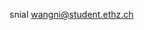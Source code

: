 snial
wangni@student.ethz.ch

<!---
cs-2006/cs-2006 is a ✨ special ✨ repository because its `README.md` (this file) appears on your GitHub profile.
You can click the Preview link to take a look at your changes.
--->
